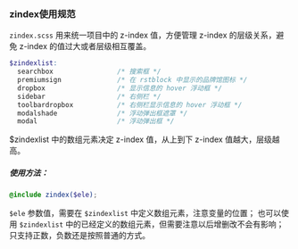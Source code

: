 

### zindex使用规范

`zindex.scss` 用来统一项目中的 z-index 值，方便管理 z-index 的层级关系，避免 z-index 的值过大或者层级相互覆盖。

``` scss
$zindexlist:
  searchbox                /* 搜索框 */
  premiumsign              /* 在 rstblock 中显示的品牌馆图标 */
  dropbox                  /* 显示信息的 hover 浮动框 */
  sidebar                  /* 右侧栏 */
  toolbardropbox           /* 右侧栏显示信息的 hover 浮动框 */
  modalshade               /* 浮动弹出框遮罩 */
  modal                    /* 浮动弹出框 */
```
$zindexlist 中的数组元素决定 z-index 值，从上到下 z-index 值越大，层级越高。

##### 使用方法：

``` scss
@include zindex($ele);
```

`$ele` 参数值，需要在 `$zindexlist` 中定义数组元素，注意变量的位置；
也可以使用 `$zindexlist` 中的已经定义的数组元素，但需要注意以后增删改不会有影响；
只支持正数，负数还是按照普通的方式。